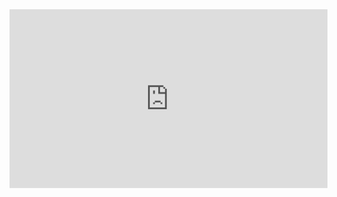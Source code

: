 <iframe width="560" height="315" src="https://www.youtube.com/embed/bImJaabd9gw" title="YouTube video player" frameborder="0" allow="accelerometer; autoplay; clipboard-write; encrypted-media; gyroscope; picture-in-picture" allowfullscreen></iframe>
